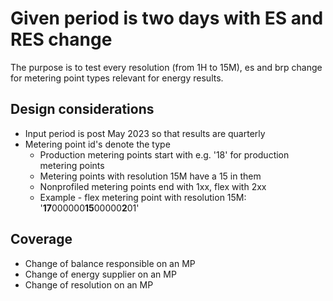 # Given period is two days with ES and RES change

The purpose is to test every resolution (from 1H to 15M), es and brp change for metering point types relevant for energy
results.

## Design considerations

- Input period is post May 2023 so that results are quarterly
- Metering point id's denote the type
    - Production metering points start with e.g. '18' for production metering points
    - Metering points with resolution 15M have a 15 in them
    - Nonprofiled metering points end with 1xx, flex with 2xx
    - Example - flex metering point with resolution 15M: '**17**000000**15**00000**2**01'

## Coverage

- Change of balance responsible on an MP
- Change of energy supplier on an MP
- Change of resolution on an MP
